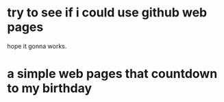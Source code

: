 # try to see if i could use github web pages
hope it gonna works.
# a simple web pages that countdown to my birthday
